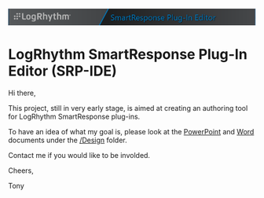 ![LogRhythm / SmartResponse Plug-In Editor](Banner.png "LogRhythm SmartResponse Plug-In Editor")
# LogRhythm SmartResponse Plug-In Editor (SRP-IDE)

Hi there,

This project, still in very early stage, is aimed at creating an authoring tool for LogRhythm SmartResponse plug-ins.

To have an idea of what my goal is, please look at the [PowerPoint](Design/20190312.SRP%20IDE%20-%20Visual%20Elements.pptx?raw=true) and [Word](Design/20190312.SRP%20IDE%20-%20Specifications.docx?raw=true) documents under the [/Design](Design/) folder.

Contact me if you would like to be involded.

Cheers,

 Tony

 